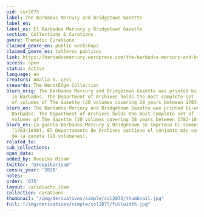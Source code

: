 ```yaml
---
pid: cur2075
label: The Barbados Mercury and Bridgetown Gazette
label_en:
label_es: El Barbados Mercury y Bridgetown Gazette
section: Collections & Curations
genre: Thematic Curations
claimed_genre_en: public workshops
claimed_genre_es: talleres públicos
link: https://barbadosmercury.wordpress.com/the-barbados-mercury-and-bridgetown-gazette/
access: open
status: Active
language: en
creators: Amalia S. Levi
stewards: The HeritEdge Collection
blurb_orig: The Barbados Mercury and Bridgetown Gazette ​was ​printed​ ​bi-weekly​
  ​in​ ​Barbados. The Department of​ ​Archives holds ​the​ ​most​ ​complete​ ​set​
  ​of​ ​volumes​ ​of​ ​​The Gazette (20 volumes covering 28 years between 1783-1848).
blurb_en: The Barbados Mercury and Bridgetown Gazette ​was ​printed​ ​bi-weekly​ ​in​
  ​Barbados. The Department of​ ​Archives holds ​the​ ​most​ ​complete​ ​set​ ​of​
  ​volumes​ ​of​ ​​The Gazette (20 volumes covering 28 years between 1783-1848).
blurb_es: La gaceta Barbados Mercury y Bridgetown se imprimió bi-semanalmente en Barbados
  (1783–1848). El Departamento de Archivos sostiene el conjunto más completo de volúmenes
  de la gaceta (20 volúmenes).
related_to:
sub_collections:
open_data:
added_by: Roopika Risam
twitter: "@roopikarisam"
census_year: '2020'
notes:
order: '075'
layout: caridischo_item
collection: curations
thumbnail: "/img/derivatives/simple/col2075/thumbnail.jpg"
full: "/img/derivatives/simple/col2075/fullwidth.jpg"
---
```

